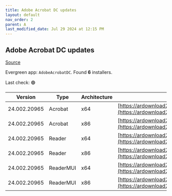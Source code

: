 ```yaml
---
title: Adobe Acrobat DC updates
layout: default
nav_order: 2
parent: A
last_modified_date: Jul 29 2024 at 12:15 PM
---
```


## Adobe Acrobat DC updates

[Source](https://www.adobe.com/devnet-docs/acrobatetk/tools/ReleaseNotesDC/index.html)

Evergreen app: `AdobeAcrobatDC`. Found **6** installers.

Last check: 🟢

| Version      | Type      | Architecture | URI                                                                                                                                                                                                                      |
| ------------ | --------- | ------------ | ------------------------------------------------------------------------------------------------------------------------------------------------------------------------------------------------------------------------ |
| 24.002.20965 | Acrobat   | x64          | [https://ardownload2.adobe.com/pub/adobe/acrobat/win/AcrobatDC/2400220965/AcrobatDCx64Upd2400220965.msp](https://ardownload2.adobe.com/pub/adobe/acrobat/win/AcrobatDC/2400220965/AcrobatDCx64Upd2400220965.msp)         |
| 24.002.20965 | Acrobat   | x86          | [https://ardownload2.adobe.com/pub/adobe/acrobat/win/AcrobatDC/2400220965/AcrobatDCUpd2400220965.msp](https://ardownload2.adobe.com/pub/adobe/acrobat/win/AcrobatDC/2400220965/AcrobatDCUpd2400220965.msp)               |
| 24.002.20965 | Reader    | x64          | [https://ardownload2.adobe.com/pub/adobe/acrobat/win/AcrobatDC/2400220965/AcroRdrDCx64Upd2400220965.msp](https://ardownload2.adobe.com/pub/adobe/acrobat/win/AcrobatDC/2400220965/AcroRdrDCx64Upd2400220965.msp)         |
| 24.002.20965 | Reader    | x86          | [https://ardownload2.adobe.com/pub/adobe/reader/win/AcrobatDC/2400220965/AcroRdrDCUpd2400220965.msp](https://ardownload2.adobe.com/pub/adobe/reader/win/AcrobatDC/2400220965/AcroRdrDCUpd2400220965.msp)                 |
| 24.002.20965 | ReaderMUI | x64          | [https://ardownload2.adobe.com/pub/adobe/acrobat/win/AcrobatDC/2400220965/AcroRdrDCx64Upd2400220965_MUI.msp](https://ardownload2.adobe.com/pub/adobe/acrobat/win/AcrobatDC/2400220965/AcroRdrDCx64Upd2400220965_MUI.msp) |
| 24.002.20965 | ReaderMUI | x86          | [https://ardownload2.adobe.com/pub/adobe/reader/win/AcrobatDC/2400220965/AcroRdrDCUpd2400220965_MUI.msp](https://ardownload2.adobe.com/pub/adobe/reader/win/AcrobatDC/2400220965/AcroRdrDCUpd2400220965_MUI.msp)         |

